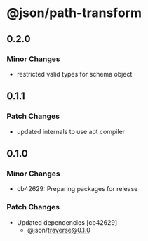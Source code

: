 # @json/path-transform

## 0.2.0

### Minor Changes

- restricted valid types for schema object

## 0.1.1

### Patch Changes

- updated internals to use aot compiler

## 0.1.0

### Minor Changes

- cb42629: Preparing packages for release

### Patch Changes

- Updated dependencies [cb42629]
  - @json/traverse@0.1.0
